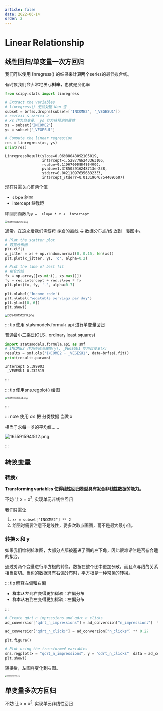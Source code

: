 ```yaml
---
article: false
date: 2022-06-14
order: 2
---
```


# Linear Relationship

## 线性回归/单变量一次方回归

我们可以使用 linregress() 的结果来计算两个series的最佳拟合线。

有时候我们会非常地关心**斜率**，也就是变化率

```python
from scipy.stats import linregress

# Extract the variables
# linregress() 无法处理 Nan 值
subset = brfss.dropna(subset=['INCOME2', '_VEGESU1'])
# series1 & series 2
# xs 作为自变量， ys 作为待预测的属性
xs = subset["INCOME2"] 
ys = subset["_VEGESU1"]

# Compute the linear regression
res = linregress(xs, ys)
print(res)
```

```
LinregressResult(slope=0.06988048092105019, 
                 intercept=1.5287786243363106, 
                 rvalue=0.11967005884864099, 
                 pvalue=1.378503916248713e-238, 
                 stderr=0.002110976356332333, 
                 intercept_stderr=0.013196467544093607)
```

现在只需关心前两个值

- slope 斜率
- intercept 纵截距

即回归函数为`y =  slope * x +  intercept`

<img src="https://pic.hanjiaming.com.cn/2022/06/23/f9de300e95b0a.png" alt="1655915462579.png" style="zoom:50%;" />

通常，在这之后我们需要将 拟合的直线 与 数据分布点/线 放到一张图中。

```python
# Plot the scatter plot
# 数据分布图
plt.clf()
x_jitter = xs + np.random.normal(0, 0.15, len(xs))
plt.plot(x_jitter, ys, 'o', alpha=0.2)

# Plot the line of best fit
# 拟合的线
fx = np.array([xs.min(), xs.max()])
fy = res.intercept + res.slope * fx
plt.plot(fx, fy, '-', alpha=0.7)

plt.xlabel('Income code')
plt.ylabel('Vegetable servings per day')
plt.ylim([0, 6])
plt.show()
```

<img src="https://pic.hanjiaming.com.cn/2022/06/08/879417d51d06d.png" alt="1654701512717.png" style="zoom:67%;" />

::: tip 使用 statsmodels.formula.api 进行单变量回归

普通最小二乘法(OLS，ordinary least squares)

```python
import statsmodels.formula.api as smf
# INCOME2 作为待预测属性(y), _VEGESU1 作为自变量(x)
results = smf.ols('INCOME2 ~ _VEGESU1', data=brfss).fit()
print(results.params)
```

```
Intercept 5.399903
 _VEGESU1 0.232515
```

:::

::: tip 使用sns.regplot() 绘图

<img src="https://pic.hanjiaming.com.cn/2022/06/23/a8f7ff51ceed7.png" alt="1655915615944.png" style="zoom:50%;" />

:::

::: note 使用 ols 把 分类数据 当做 x

相当于求每一类的平均值......

![1655915941512.png](https://pic.hanjiaming.com.cn/2022/06/23/76f32a5fa9921.png)

:::

## 转换变量

### 转换x

**Transforming variables 使得线性回归模型具有拟合非线性数据的能力。**

不妨 让 x = x<sup>2</sup>, 实现单元非线性回归

我们只需让

1.  `xs = subset["INCOME2"] ** 2 `
2.  绘图时需要注意不是线性，要多次取点画图，而不是最大最小值。

### 转换 x 和 y

如果我们绘制标准图，大部分点都被塞进了图的左下角，因此很难评估是否有合适的拟合。

通过对两个变量进行平方根的转换，数据在整个图中更加分散，而且点与线的关系相当密切。当你的数据具有右偏分布时，平方根是一种常见的转换。

::: tip 解释左偏和右偏

- 样本从左到右变得更加稀疏：右偏分布
- 样本从右到左变得更加稀疏：左偏分布

:::

```python
# Create qdrt_n_impressions and qdrt_n_clicks
ad_conversion["qdrt_n_impressions"] = ad_conversion["n_impressions"]  ** 0.25

ad_conversion["qdrt_n_clicks"] = ad_conversion["n_clicks"] ** 0.25

plt.figure()

# Plot using the transformed variables
sns.regplot(x = "qdrt_n_impressions", y = "qdrt_n_clicks", data = ad_conversion)
plt.show()
```

转换后，左图将变化到右图。

<img src="https://pic.hanjiaming.com.cn/2022/06/24/94fb79821ce6b.png" alt="1656062681430.png" style="zoom: 33%;" />

## 单变量多次方回归

不妨 让 x = x<sup>2</sup>, 实现单元非线性回归